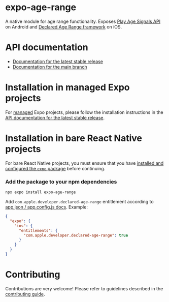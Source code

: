 # expo-age-range

A native module for age range functionality. Exposes [Play Age Signals API](https://developer.android.com/google/play/age-signals/use-age-signals-api) on Android and [Declared Age Range framework](https://developer.apple.com/documentation/declaredagerange/) on iOS.

# API documentation

- [Documentation for the latest stable release](https://docs.expo.dev/versions/latest/sdk/age-range/)
- [Documentation for the main branch](https://docs.expo.dev/versions/unversioned/sdk/age-range/)

# Installation in managed Expo projects

For [managed](https://docs.expo.dev/archive/managed-vs-bare/) Expo projects, please follow the installation instructions in the [API documentation for the latest stable release](#https://docs.expo.dev/versions/latest/sdk/age-range/).

# Installation in bare React Native projects

For bare React Native projects, you must ensure that you have [installed and configured the `expo` package](https://docs.expo.dev/bare/installing-expo-modules/) before continuing.

### Add the package to your npm dependencies

```
npx expo install expo-age-range
```

Add `com.apple.developer.declared-age-range` entitlement according to [app.json / app.config.js docs](https://docs.expo.dev/versions/latest/config/app/#entitlements). Example:

```json
{
  "expo": {
	"ios": {
	  "entitlements": {
		"com.apple.developer.declared-age-range": true
	  }
	}
  }
}
```

# Contributing

Contributions are very welcome! Please refer to guidelines described in the [contributing guide](https://github.com/expo/expo#contributing).
